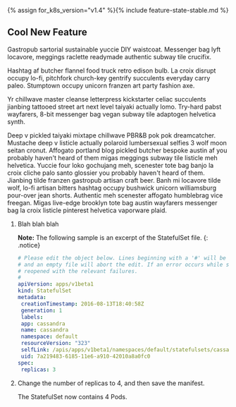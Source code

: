 {% assign for_k8s_version="v1.4" %}{% include feature-state-stable.md %}

## Cool New Feature

Gastropub sartorial sustainable yuccie DIY waistcoat. Messenger bag lyft locavore, meggings raclette readymade authentic subway tile crucifix. 

Hashtag af butcher flannel food truck retro edison bulb. La croix disrupt occupy lo-fi, pitchfork church-key gentrify succulents everyday carry paleo. Stumptown occupy unicorn franzen art party fashion axe. 

Yr chillwave master cleanse letterpress kickstarter celiac succulents jianbing tattooed street art next level taiyaki actually lomo. Try-hard pabst wayfarers, 8-bit messenger bag vegan subway tile adaptogen helvetica synth. 

Deep v pickled taiyaki mixtape chillwave PBR&B pok pok dreamcatcher. Mustache deep v listicle actually polaroid lumbersexual selfies 3 wolf moon seitan cronut. Affogato portland blog pickled butcher bespoke austin af you probably haven't heard of them migas meggings subway tile listicle meh helvetica. Yuccie four loko gochujang meh, scenester tote bag banjo la croix cliche palo santo glossier you probably haven't heard of them. Jianbing tilde franzen gastropub artisan craft beer. Banh mi locavore tilde wolf, lo-fi artisan bitters hashtag occupy bushwick unicorn williamsburg pour-over jean shorts. Authentic meh scenester affogato humblebrag vice freegan. Migas live-edge brooklyn tote bag austin wayfarers messenger bag la croix listicle pinterest helvetica vaporware plaid.

1. Blah blah blah

    **Note:** The following sample is an excerpt of the StatefulSet file.
    {: .notice}

    ```yaml   
    # Please edit the object below. Lines beginning with a '#' will be ignored,
    # and an empty file will abort the edit. If an error occurs while saving this file will be
    # reopened with the relevant failures.
    #
    apiVersion: apps/v1beta1
    kind: StatefulSet
    metadata:
     creationTimestamp: 2016-08-13T18:40:58Z
     generation: 1
     labels:
     app: cassandra
     name: cassandra
     namespace: default
     resourceVersion: "323"
     selfLink: /apis/apps/v1beta1/namespaces/default/statefulsets/cassandra
     uid: 7a219483-6185-11e6-a910-42010a8a0fc0
    spec:
     replicas: 3
    ``` 

2. Change the number of replicas to 4, and then save the manifest. 

   The StatefulSet now contains 4 Pods.
